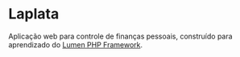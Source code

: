 # Laplata
Aplicação web para controle de finanças pessoais, construído para aprendizado do [Lumen PHP Framework](http://lumen.laravel.com/).
